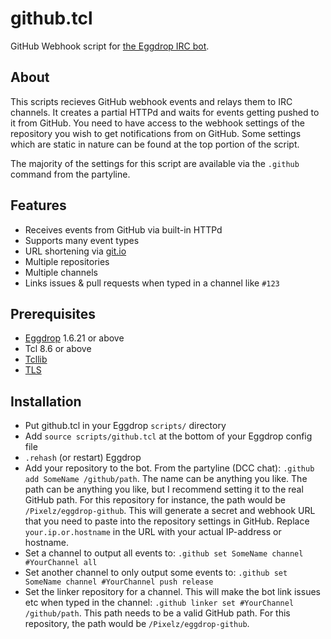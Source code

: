 # github.tcl
GitHub Webhook script for [the Eggdrop IRC bot](http://www.eggheads.org/).

## About
This scripts recieves GitHub webhook events and relays them to IRC channels. It creates a partial HTTPd and waits for events getting pushed to it from GitHub. You need to have access to the webhook settings of the repository you wish to get notifications from on GitHub. Some settings which are static in nature can be found at the top portion of the script.

The majority of the settings for this script are available via the `.github` command from the partyline.

## Features
- Receives events from GitHub via built-in HTTPd
- Supports many event types
- URL shortening via [git.io](https://git.io/)
- Multiple repositories
- Multiple channels
- Links issues & pull requests when typed in a channel like `#123`

## Prerequisites
- [Eggdrop](http://www.eggheads.org/) 1.6.21 or above
- Tcl 8.6 or above
- [Tcllib](http://core.tcl.tk/tcllib)
- [TLS](http://tls.sourceforge.net/)

## Installation
- Put github.tcl in your Eggdrop `scripts/` directory
- Add `source scripts/github.tcl` at the bottom of your Eggdrop config file
- `.rehash` (or restart) Eggdrop
- Add your repository to the bot. From the partyline (DCC chat): `.github add SomeName /github/path`. The name can be anything you like. The path can be anything you like, but I recommend setting it to the real GitHub path. For this repository for instance, the path would be `/Pixelz/eggdrop-github`. This will generate a secret and webhook URL that you need to paste into the repository settings in GitHub. Replace `your.ip.or.hostname` in the URL with your actual IP-address or hostname.
- Set a channel to output all events to: `.github set SomeName channel #YourChannel all`
- Set another channel to only output some events to: `.github set SomeName channel #YourChannel push release`
- Set the linker repository for a channel. This will make the bot link issues etc when typed in the channel: `.github linker set #YourChannel /github/path`. This path needs to be a valid GitHub path. For this repository, the path would be `/Pixelz/eggdrop-github`.
